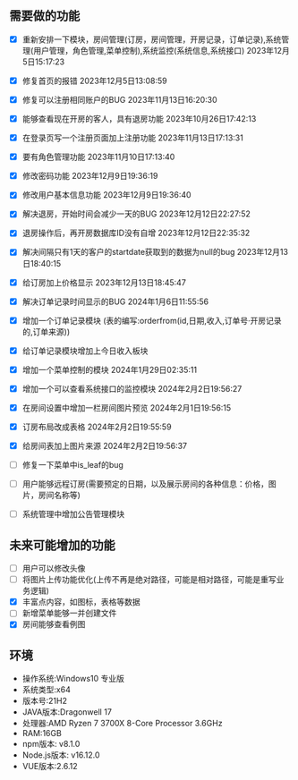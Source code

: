 ##	需要做的功能

- [x] 重新安排一下模块，房间管理(订房，房间管理，开房记录，订单记录),系统管理(用户管理，角色管理,菜单控制),系统监控(系统信息,系统接口)  2023年12月5日15:17:23

- [x] 修复首页的报错 2023年12月5日13:08:59

- [x] 修复可以注册相同账户的BUG  2023年11月13日16:20:30

- [x] 能够查看现在开房的客人，具有退房功能  2023年10月26日17:42:13

- [x] 在登录页写一个注册页面加上注册功能  2023年11月13日17:13:31

- [x] 要有角色管理功能  2023年11月10日17:13:40

- [x] 修改密码功能  2023年12月9日19:36:19

- [x] 修改用户基本信息功能   2023年12月9日19:36:40

- [x] 解决退房，开始时间会减少一天的BUG  2023年12月12日22:27:52

- [x] 退房操作后，再开房数据库ID没有自增  2023年12月12日22:35:32

- [x] 解决间隔只有1天的客户的startdate获取到的数据为null的bug 2023年12月13日18:40:15

- [x] 给订房加上价格显示 2023年12月13日18:45:47

- [x] 解决订单记录时间显示的BUG  2024年1月6日11:55:56

- [x] 增加一个订单记录模块 (表的编写:orderfrom(id,日期,收入,订单号·开房记录的,订单来源))

- [x] 给订单记录模块增加上今日收入板块

- [x] 增加一个菜单控制的模块 2024年1月29日02:35:11

- [x] 增加一个可以查看系统接口的监控模块 2024年2月2日19:56:27

- [x] 在房间设置中增加一栏房间图片预览 2024年2月1日19:56:15

- [x] 订房布局改成表格 2024年2月2日19:55:59

- [x] 给房间表加上图片来源 2024年2月2日19:56:37

- [ ] 修复一下菜单中is_leaf的bug

- [ ] 用户能够远程订房(需要预定的日期，以及展示房间的各种信息：价格，图片，房间名称等)

- [ ] 系统管理中增加公告管理模块

  

##	未来可能增加的功能

- [ ] 用户可以修改头像
- [ ] 将图片上传功能优化(上传不再是绝对路径，可能是相对路径，可能是重写业务逻辑)
- [x] 丰富点内容，如图标，表格等数据 
- [ ] 新增菜单能够一并创建文件
- [x] 房间能够查看例图

##	环境

- 操作系统:Windows10 专业版
- 系统类型:x64
- 版本号:21H2
- JAVA版本:Dragonwell 17
- 处理器:AMD Ryzen 7 3700X 8-Core Processor 3.6GHz
- RAM:16GB
- npm版本: v8.1.0
- Node.js版本: v16.12.0
- VUE版本:2.6.12
